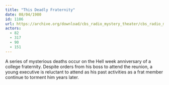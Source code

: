 ```yaml
---
title: "This Deadly Fraternity"
date: 08/04/1980
id: 1106
url: https://archive.org/download/cbs_radio_mystery_theater/cbs_radio_mystery_theater-1101-1150.zip/cbs_radio_mystery_theater-1101-1150%2Fcbsrmt_1106_this_deadly_fraternity.mp3
actors:
  - 82
  - 317
  - 90
  - 151
---
```

A series of mysterious deaths occur on the Hell week anniversary of a college fraternity. Despite orders from his boss to attend the reunion, a young executive is reluctant to attend as his past activities as a frat member continue to torment him years later.